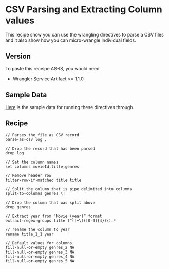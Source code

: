 # CSV Parsing and Extracting Column values

This recipe show you can use the wrangling directives to
parse a CSV files and it also show how you can micro-wrangle
individual fields.

## Version
To paste this receipe AS-IS, you would need

* Wrangler Service Artifact >= 1.1.0

## Sample Data

[Here](sample/movies.csv) is the sample data for running these directives through.

## Recipe
```
// Parses the file as CSV record
parse-as-csv log ,

// Drop the record that has been parsed
drop log

// Set the column names
set columns movieId,title,genres

// Remove header row
filter-row-if-matched title title

// Split the column that is pipe delimited into columns
split-to-columns genres \|

// Drop the column that was split above
drop genres

// Extract year from “Movie (year)” format
extract-regex-groups title [^(]+\(([0-9]{4})\).*

// rename the column to year
rename title_1_1 year

// Default values for columns
fill-null-or-empty genres_2 NA
fill-null-or-empty genres_3 NA
fill-null-or-empty genres_4 NA
fill-null-or-empty genres_5 NA
```